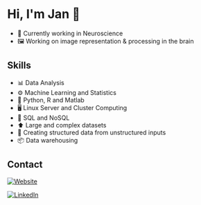 # Hi, I'm Jan :wave:

- 🧠 Currently working in Neuroscience
- 🖼️ Working on image representation & processing in the brain

## Skills

- 📊 Data Analysis
- ⚙️ Machine Learning and Statistics
- 🐍 Python, R and Matlab
- 🖥️ Linux Server and Cluster Computing
- 💾 SQL and NoSQL
- ⬆️ Large and complex datasets
- 🧹 Creating structured data from unstructured inputs
- 📦 Data warehousing

## Contact

[![Website](https://img.shields.io/badge/website-000000?style=for-the-badge&logo=About.me&logoColor=white)](https://jkschluesener.xyz)

[![LinkedIn](https://img.shields.io/badge/LinkedIn-0077B5?style=for-the-badge&logo=linkedin&logoColor=white)](https://www.linkedin.com/in/jkschluesener/)
